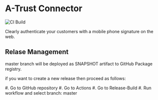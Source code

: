 # A-Trust Connector

![CI Build](https://github.com/axonivy-market/a-trust-connector/actions/workflows/ci.yml/badge.svg)

Clearly authenticate your customers with a mobile phone signature on the web. 

## Relase Management

master branch will be deployed as SNAPSHOT artifact to GitHub Package registry.

if you want to create a new release then proceed as follows:

#. Go to GitHub repository
#. Go to Actions
#. Go to Release-Build
#. Run workflow and select branch: master
